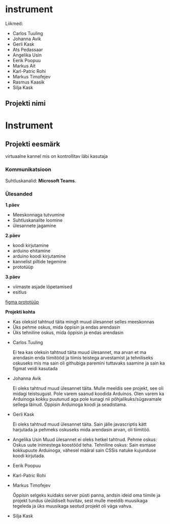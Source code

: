 # instrument

Liikmed:

- Carlos Tuuling
- Johanna Avik
- Gerli Kask
- Ats Pedassaar
- Angelika Usin
- Eerik Poopuu
- Markus Ait
- Karl-Patric Rohi
- Markus Timofejev
- Rasmus Kaasik
- Silja Kask

## Projekti nimi
# Instrument

## Projekti eesmärk
virtuaalne kannel mis on kontrollitav läbi kasutaja 

### Kommunikatsioon
Suhtluskanalid: **Microsoft Teams**.

### Ülesanded
**1.päev**
- Meeskonnaga tutvumine
- Suhtluskanalite loomine
- ülesannete jagamine

**2.päev**
- koodi kirjutamine
- arduino ehitamine
- arduino koodi kirjutamine
- kannelist piltide tegemine 
- prototüüp

**3.päev**
- viimaste asjade lõpetamised
- esitlus 

[figma prototüüp](https://www.figma.com/file/5r3qwe2oueF8GtHRCk99Hn/prototype?node-id=0%3A1)

**Projekti kohta**
- Kas oleksid tahtnud täita mingit muud ülesannet selles meeskonnas
- Üks pehme oskus, mida õppisin ja endas arendasin
- Üks tehniline oskus, mida õppisin ja endas arendasin


 * Carlos Tuuling
    
    Ei tea kas oleksin tahtnud täita muud ülesannet, ma arvan et ma arendasin enda tiimitööd ja tiimis teistega arvestamist ja tehniliseks oskuseks mis ma sain oli githubiga         paremini tuttavaks saamine ja sain ka figmat veidi kasutada 

 * Johanna Avik 
 
    Ei oleks tahtnud muud ülesannet täita. Mulle meeldis see projekt, see oli midagi teistsugust. 
    Pole varem saanud koodida Arduinos. Olen varem ka Arduinoga kokku puutunud aga pole kunagi nii põhjalikuks/sügavamale sellega läinud.
    Õppisin Arduinoga koodi ja seadistama.


 * Gerli Kask

   Ei oleks tahtnud muud ülesannet täita. Sain jälle javascriptis kätt harjutada ja pehmeks oskuseks mida arendasin arvan, oli tiimitöö. 


 * Angelika Usin
Muud ülesannet ei oleks hetkel tahtnud. Pehme oskus: Oskus uute inimestega koostööd teha. Tehniline oskus: Sain esmase kokkupuute Arduinoga, vähesel määral sain CSSis natuke kujunduse koodi kirjutada. 

 * Eerik Poopuu


 * Karl-Patric Rohi


 * Markus Timofejev
   
   Õppisin selgeks kuidaks server püsti panna, andsin ideid oma tiimile ja projekt tundus üleüldiselt huvitav, sest mulle meeldib muusikaga tegeleda ja üks muusikaga seotud        projekt oli väga vahva.


 * Silja Kask 
 


